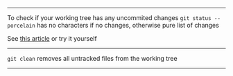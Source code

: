 ----

To check if your working tree has any uncommited changes
`git status --porcelain` has no characters if no changes, otherwise pure list of changes

See [this article](https://stackoverflow.com/questions/5143795/how-can-i-check-in-a-bash-script-if-my-local-git-repository-has-changes) or try it yourself

----

`git clean` removes all untracked files from the working tree

----
